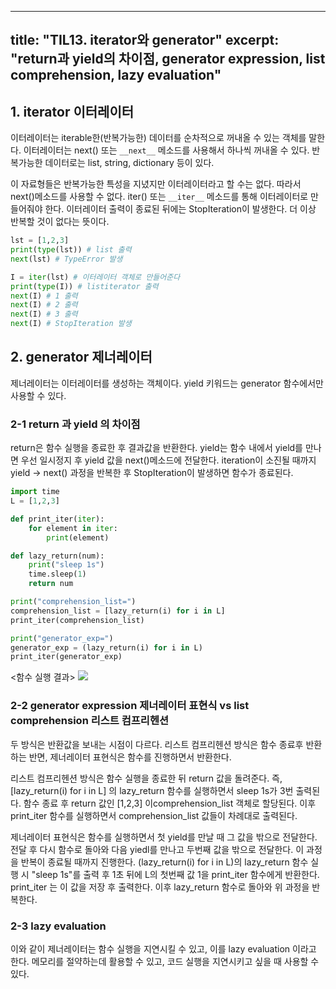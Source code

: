 
---
title: "TIL13. iterator와 generator"
excerpt: "return과 yield의 차이점, generator expression, list comprehension, lazy evaluation"
---

## 1. iterator 이터레이터
이터레이터는 iterable한(반복가능한) 데이터를 순차적으로 꺼내올 수 있는 객체를 말한다. 이터레이터는 next() 또는 `__next__` 메소드를 사용해서 하나씩 꺼내올 수 있다. 반복가능한 데이터로는 list, string, dictionary 등이 있다.

이 자료형들은 반복가능한 특성을 지녔지만 이터레이터라고 할 수는 없다. 따라서 next()메소드를 사용할 수 없다. iter() 또는 `__iter__` 메소드를 통해 이터레이터로 만들어줘야 한다. 이터레이터 출력이 종료된 뒤에는 StopIteration이 발생한다. 더 이상 반복할 것이 없다는 뜻이다.
```python
lst = [1,2,3] 
print(type(lst)) # list 출력
next(lst) # TypeError 발생

I = iter(lst) # 이터레이터 객체로 만들어준다
print(type(I)) # listiterator 출력
next(I) # 1 출력
next(I) # 2 출력
next(I) # 3 출력
next(I) # StopIteration 발생
```

## 2. generator 제너레이터
제너레이터는 이터레이터를 생성하는 객체이다. 
yield 키워드는 generator 함수에서만 사용할 수 있다. 

### 2-1 return 과 yield 의 차이점
return은 함수 실행을 종료한 후 결과값을 반환한다.
yield는 함수 내에서 yield를 만나면 우선 일시정지 후 yield 값을 next()메소드에 전달한다. iteration이 소진될 때까지 yield -> next() 과정을 반복한 후 StopIteration이 발생하면 함수가 종료된다.

```python
import time
L = [1,2,3]

def print_iter(iter):
    for element in iter:
        print(element)

def lazy_return(num):
    print("sleep 1s")
    time.sleep(1)
    return num

print("comprehension_list=")
comprehension_list = [lazy_return(i) for i in L]
print_iter(comprehension_list)

print("generator_exp=")
generator_exp = (lazy_return(i) for i in L)
print_iter(generator_exp)
```
<함수 실행 결과>
<img src="https://images.velog.io/images/byoungju1012/post/b1b4a3a1-7f3a-452f-baf9-dc4d45d074ae/%E1%84%89%E1%85%B3%E1%84%8F%E1%85%B3%E1%84%85%E1%85%B5%E1%86%AB%E1%84%89%E1%85%A3%E1%86%BA%202021-07-12%20%E1%84%8B%E1%85%A9%E1%84%92%E1%85%AE%202.17.42.png">

### 2-2 generator expression 제너레이터 표현식 vs list comprehension 리스트 컴프리헨션

두 방식은 반환값을 보내는 시점이 다르다. 리스트 컴프리헨션 방식은 함수 종료후 반환하는 반면, 제너레이터 표현식은 함수를 진행하면서 반환한다.

리스트 컴프리헨션 방식은 함수 실행을 종료한 뒤 return 값을 돌려준다. 
즉, [lazy_return(i) for i in L] 의 lazy_return 함수를 실행하면서 sleep 1s가 3번 출력된다. 
함수 종료 후 return 값인 [1,2,3] 이comprehension_list 객체로 할당된다.
이후 print_iter 함수를 실행하면서 comprehension_list 값들이 차례대로 출력된다.

제너레이터 표현식은 함수를 실행하면서 첫 yield를 만날 때 그 값을 밖으로 전달한다. 전달 후 다시 함수로 돌아와 다음 yiedl를 만나고 두번째 값을 밖으로 전달한다. 이 과정을 반복이 종료될 때까지 진행한다. 
(lazy_return(i) for i in L)의 lazy_return 함수 실행 시  "sleep 1s"를 출력 후 1초 뒤에 L의 첫번째 값 1을 print_iter 함수에게 반환한다. 
print_iter 는 이 값을 저장 후 출력한다. 이후 lazy_return 함수로 돌아와 위 과정을 반복한다.

### 2-3 lazy evaluation
이와 같이 제너레이터는 함수 실행을 지연시킬 수 있고, 이를 lazy evaluation 이라고 한다. 메모리를 절약하는데 활용할 수 있고, 코드 실행을 지연시키고 싶을 때 사용할 수 있다.
